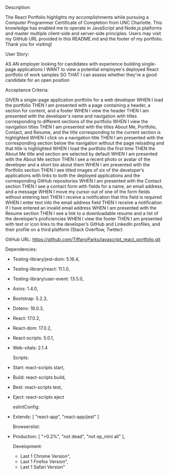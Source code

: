 Description:

The React Portfolio highlights my accomplishments while pursuing a Computer Programmer Certificate of Completion from UNC Charlotte. This knowledge has enabled me to operate in JavaScript and Node.js platforms and master multiple client-side and server-side principles. Users may visit my GitHub URL provided in this README.md and the footer of my portfolio. Thank you for visiting!

User Story:

AS AN employer looking for candidates with experience building single-page applications
I WANT to view a potential employee's deployed React portfolio of work samples
SO THAT I can assess whether they're a good candidate for an open position

Acceptance Criteria:

GIVEN a single-page application portfolio for a web developer
WHEN I load the portfolio
THEN I am presented with a page containing a header, a section for content, and a footer
WHEN I view the header
THEN I am presented with the developer's name and navigation with titles corresponding to different sections of the portfolio
WHEN I view the navigation titles
THEN I am presented with the titles About Me, Portfolio, Contact, and Resume, and the title corresponding to the current section is highlighted
WHEN I click on a navigation title
THEN I am presented with the corresponding section below the navigation without the page reloading and that title is highlighted
WHEN I load the portfolio the first time
THEN the About Me title and section are selected by default
WHEN I am presented with the About Me section
THEN I see a recent photo or avatar of the developer and a short bio about them
WHEN I am presented with the Portfolio section
THEN I see titled images of six of the developer’s applications with links to both the deployed applications and the corresponding GitHub repositories
WHEN I am presented with the Contact section
THEN I see a contact form with fields for a name, an email address, and a message
WHEN I move my cursor out of one of the form fields without entering text
THEN I receive a notification that this field is required
WHEN I enter text into the email address field
THEN I receive a notification if I have entered an invalid email address
WHEN I am presented with the Resume section
THEN I see a link to a downloadable resume and a list of the developer’s proficiencies
WHEN I view the footer
THEN I am presented with text or icon links to the developer’s GitHub and LinkedIn profiles, and their profile on a third platform (Stack Overflow, Twitter)



GitHub URL: https://github.com/TiffanyParks/javascript_react_portfolio.git

Dependencies:
* Testing-library/jest-dom: 5.16.4,
* Testing-library/react: 11.1.0,
* Testing-library/user-event: 13.5.0,
* Axios: 1.4.0,
* Bootstrap: 5.2.3,
* Dotenv: 16.0.3,
* React: 17.0.2,
* React-dom: 17.0.2,
* React-scripts: 5.0.1,
* Web-vitals: 2.1.4
  
  Scripts: 
* Start: react-scripts start,
* Build: react-scripts build,
* Best: react-scripts test,
* Eject: react-scripts eject

  eslintConfig: 
* Extends: [
      "react-app",
      "react-app/jest"
    ]
  
  Browserslist: 
* Production: [
      ">0.2%",
      "not dead",
      "not op_mini all"
    ],

    Development: 
    * Last 1 Chrome Version",
    * Last 1 Firefox Version",
    * Last 1 Safari Version"
 